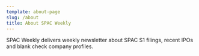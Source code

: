 ```yaml
---
template: about-page
slug: /about
title: About SPAC Weekly
---
```

SPAC Weekly delivers weekly newsletter about SPAC S1 filings, recent IPOs and blank check company profiles.
